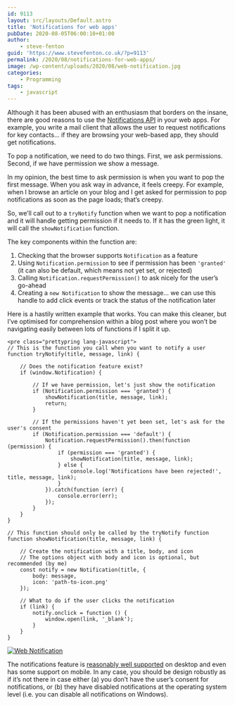 ```yaml
---
id: 9113
layout: src/layouts/Default.astro
title: 'Notifications for web apps'
pubDate: 2020-08-05T06:00:10+01:00
author:
    - steve-fenton
guid: 'https://www.stevefenton.co.uk/?p=9113'
permalink: /2020/08/notifications-for-web-apps/
image: /wp-content/uploads/2020/08/web-notification.jpg
categories:
    - Programming
tags:
    - javascript
---
```


Although it has been abused with an enthusiasm that borders on the insane, there are good reasons to use the [Notifications API](https://notifications.spec.whatwg.org/) in your web apps. For example, you write a mail client that allows the user to request notifications for key contacts… if they are browsing your web-based app, they should get notifications.

To pop a notification, we need to do two things. First, we ask permissions. Second, if we have permission we show a message.

In my opinion, the best time to ask permission is when you want to pop the first message. When you ask way in advance, it feels creepy. For example, when I browse an article on your blog and I get asked for permission to pop notifications as soon as the page loads; that’s creepy.

So, we’ll call out to a `tryNotify` function when we want to pop a notification and it will handle getting permission if it needs to. If it has the green light, it will call the `showNotification` function.

The key components within the function are:

1. Checking that the browser supports `Notification` as a feature
2. Using `Notification.permission` to see if permission has been `'granted'` (it can also be default, which means not yet set, or rejected)
3. Calling `Notification.requestPermission()` to ask nicely for the user’s go-ahead
4. Creating a `new Notification` to show the message… we can use this handle to add click events or track the status of the notification later

Here is a hastily written example that works. You can make this cleaner, but I’ve optimised for comprehension within a blog post where you won’t be navigating easily between lots of functions if I split it up.

```
<pre class="prettypring lang-javascript">
// This is the function you call when you want to notify a user
function tryNotify(title, message, link) {

    // Does the notification feature exist?
    if (window.Notification) {

        // If we have permission, let's just show the notification
        if (Notification.permission === 'granted') {
            showNotification(title, message, link);
            return;
        }

        // If the permissions haven't yet been set, let's ask for the user's consent
        if (Notification.permission === 'default') {
            Notification.requestPermission().then(function (permission) {
                if (permission === 'granted') {
                    showNotification(title, message, link);
                } else {
                    console.log('Notifications have been rejected!', title, message, link);
                }
            }).catch(function (err) {
                console.error(err);
            });
        }
    }
}

// This function should only be called by the tryNotify function
function showNotification(title, message, link) {

    // Create the notification with a title, body, and icon
    // The options object with body and icon is optional, but recommended (by me)
    const notify = new Notification(title, {
        body: message,
        icon: 'path-to-icon.png'
    });

    // What to do if the user clicks the notification
    if (link) {
        notify.onclick = function () {
            window.open(link, '_blank');
        }
    }
}
```

[![Web Notification](https://www.stevefenton.co.uk/wp-content/uploads/2020/08/web-notification.jpg)](https://www.stevefenton.co.uk/2020/08/notifications-for-web-apps/web-notification/)

The notifications feature is [reasonably well supported](https://caniuse.com/#feat=notifications) on desktop and even has some support on mobile. In any case, you should be design robustly as if it’s not there in case either (a) you don’t have the user’s consent for notifications, or (b) they have disabled notifications at the operating system level (i.e. you can disable all notifications on Windows).
